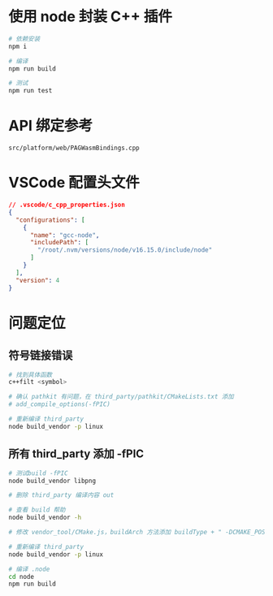 # 使用 node 封装 C++ 插件

```sh
# 依赖安装
npm i

# 编译
npm run build

# 测试
npm run test
```

# API 绑定参考

`src/platform/web/PAGWasmBindings.cpp`

# VSCode 配置头文件

```json
// .vscode/c_cpp_properties.json
{
  "configurations": [
    {
      "name": "gcc-node",
      "includePath": [
        "/root/.nvm/versions/node/v16.15.0/include/node"
      ]
    }
  ],
  "version": 4
}
```

# 问题定位

## 符号链接错误

```sh
# 找到具体函数
c++filt <symbol>

# 确认 pathkit 有问题，在 third_party/pathkit/CMakeLists.txt 添加
# add_compile_options(-fPIC)

# 重新编译 third_party
node build_vendor -p linux
```

## 所有 third_party 添加 -fPIC

```sh
# 测试build -fPIC
node build_vendor libpng
```

```sh
# 删除 third_party 编译内容 out

# 查看 build 帮助
node build_vendor -h

# 修改 vendor_tool/CMake.js，buildArch 方法添加 buildType + " -DCMAKE_POSITION_INDEPENDENT_CODE=ON"

# 重新编译 third_party
node build_vendor -p linux

# 编译 .node
cd node
npm run build
```
